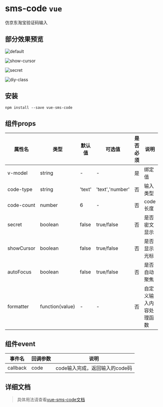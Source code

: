# sms-code `vue`
仿京东淘宝验证码输入

## 部分效果预览
![default](http://img.coderdong.cn/VueComponent/sms-code__default.gif)

![show-cursor](http://img.coderdong.cn/VueComponent/sms-code__show-cursor.gif)

![secret](http://img.coderdong.cn/VueComponent/sms-code__secret.gif)

![diy-class](http://img.coderdong.cn/VueComponent/sms-code__diy-class.gif)

## 安装

```shell
npm install --save vue-sms-code
```

## 组件props

| 属性名 | 类型 | 默认值 | 可选值| 是否必须 | 说明 |
|--------|-----|--------|-------|----------|-----|
| v-model | string | - | - | 是 | 绑定值 |
| code-type | string | 'text' | 'text','number' | 否 | 输入类型 |
| code-count | number | 6 | - | 否 | code长度
| secret | boolean | false | true/false | 否 | 是否密文显示 |
| showCursor | boolean | false | true/false | 否 | 是否显示光标 |
| autoFocus | boolean | false | true/false | 否 | 是否自动聚焦 |
| formatter | function(value) | - | - | 否 | 自定义输入内容处理函数 |


## 组件event
| 事件名 | 回调参数 | 说明 |
|--------|---------|------|
| callback | code | code输入完成，返回输入的code码 |

## 详细文档
> 具体用法请查看[vue-sms-code文档]()